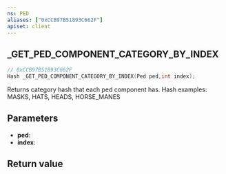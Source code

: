 ```yaml
---
ns: PED
aliases: ["0xCCB97B51893C662F"]
apiset: client
---
```

## _GET_PED_COMPONENT_CATEGORY_BY_INDEX

```c
// 0xCCB97B51893C662F
Hash _GET_PED_COMPONENT_CATEGORY_BY_INDEX(Ped ped,int index);
```

Returns category hash that each ped component has. Hash examples: MASKS, HATS, HEADS, HORSE_MANES

## Parameters
* **ped**:
* **index**:

## Return value